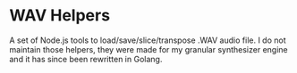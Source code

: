 # WAV Helpers

A set of Node.js tools to load/save/slice/transpose .WAV audio file.
I do not maintain those helpers, they were made for my granular synthesizer engine and it has since been rewritten in Golang.
